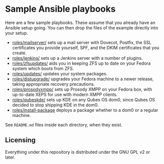 Sample Ansible playbooks
============================================

Here are a few sample playbooks.  These assume that you already have an
Ansible setup going.  You can then drop the files of the example
directly into your setup.

* [roles/mailserver/](roles/mailserver/) sets up a mail server with Dovecot, Postfix,
   the SSL certificates you provide yourself, SPF, and the DKIM
   certificates that you create.
* [roles/jenkins/](roles/jenkins/) sets up a Jenkins server with a number of plugins.
* [roles/zfsupdates/](roles/zfsupdates/) aids you in keeping ZFS up to date on your
   Fedora system which boots from ZFS.
* [roles/updates/](roles/updates/) updates your system packages.
* [roles/distupgrade/](roles/distupgrade/) upgrades your Fedora machine to a newer
  release, taking appropriate recovery precautions.
* [roles/prosodyxmpp/](roles/prosodyxmpp/) sets up Prosody XMPP on your Fedora
  box, with up-to-date XEPS for use with modern XMPP clients.
* [roles/qubeskde/](roles/qubeskde/) sets up KDE on any Qubes OS dom0,
  since Qubes OS decided to stop shipping KDE in the dom0.
* [roles/install-package](roles/install-package/) deploys a package
  whether to a dom0 or a regular machine.

See `README.md` files inside each directory, when they exist.

Licensing
---------

Everything under this repository is distributed under the GNU GPL v2
or later.
